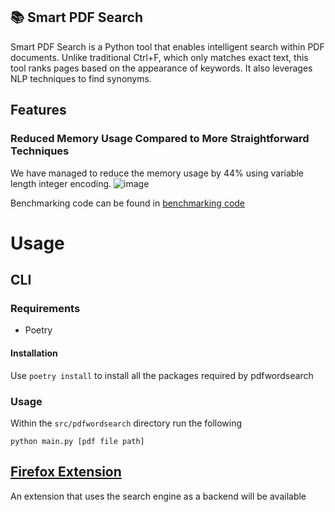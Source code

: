 ## 📚 Smart PDF Search

Smart PDF Search is a Python tool that enables intelligent search within PDF documents. Unlike traditional Ctrl+F, which only matches exact text, this tool ranks pages based on the appearance of keywords. It also leverages NLP techniques to find synonyms.

## Features

### Reduced Memory Usage Compared to More Straightforward Techniques
We have managed to reduce the memory usage by 44% using variable length integer encoding.
![image](https://github.com/user-attachments/assets/c19f5751-d44b-4ff8-af54-be6821e268be)

Benchmarking code can be found in [benchmarking code](tests/benchmark_tests)

# Usage

## CLI

### Requirements
- Poetry

#### Installation
Use ``poetry install`` to install all the packages required by pdfwordsearch

### Usage
Within the ``src/pdfwordsearch`` directory run the following
```
python main.py [pdf file path]
```

## [Firefox Extension](https://github.com/blacheo/pdf_search_extension_nextjs)
An extension that uses the search engine as a backend will be available
